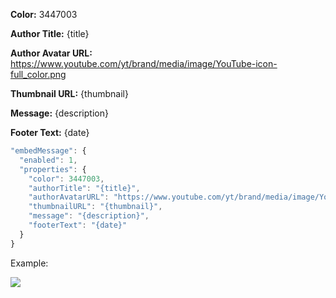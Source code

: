**Color:** 3447003

**Author Title:** {title}

**Author Avatar URL:** https://www.youtube.com/yt/brand/media/image/YouTube-icon-full_color.png

**Thumbnail URL:** {thumbnail}

**Message:** {description}

**Footer Text:** {date}


```javascript
"embedMessage": {
  "enabled": 1,
  "properties": {
    "color": 3447003,
    "authorTitle": "{title}",
    "authorAvatarURL": "https://www.youtube.com/yt/brand/media/image/YouTube-icon-full_color.png",
    "thumbnailURL": "{thumbnail}",
    "message": "{description}",
    "footerText": "{date}"
  }
}
```

Example:

![](http://i.imgur.com/o52242m.png)